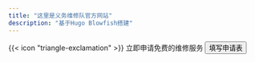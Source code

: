 ```yaml
---
title: "这里是义务维修队官方网站"
description: "基于Hugo Blowfish搭建"
---
```



<div class="flex px-4 py-2 mb-8 text-base rounded-md bg-primary-100 dark:bg-primary-900">
  <span class="flex items-center ltr:pr-3 rtl:pl-3 text-primary-400">
    {{< icon "triangle-exclamation" >}}
  </span>
  <span class="flex items-center justify-between grow dark:text-neutral-300">
    <span class="prose dark:prose-invert"> 立即申请免费的维修服务</span>
    <button
      id="pull-fix-button"
      class="px-4 !text-neutral !no-underline rounded-md bg-primary-600 hover:!bg-primary-500 dark:bg-primary-800 dark:hover:!bg-primary-700" onclick="window.open('https:\/\/f.wps.cn/g/IN36J7jU', '_blank');"
    >
      填写申请表
    </button>
  </span>
</div>


<!-- ```node
npx blowfish-tools
```   -->

<!-- {{< youtubeLite id="SgXhGb-7QbU" label="Blowfish-tools demo" >}} -->


